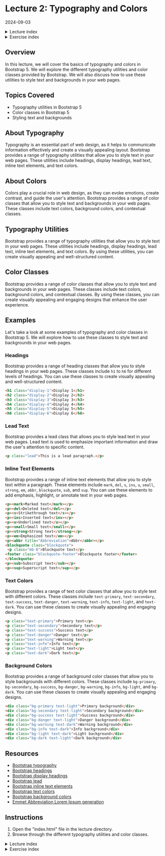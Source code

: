 # Lecture 2: Typography and Colors
2024-09-03

<!--html_preserve--><details>
  <summary>Lecture index</summary>

- [Lecture 1: Introduction and Setup of Bootstrap 5](/lectures/lecture_01/lecture_01.md)
- [Lecture 2: Typography and Colors](/lectures/lecture_02/lecture_02.md)
- [Lecture 3: Buttons](/lectures/lecture_03/lecture_03.md)
- [Lecture 4: Utility Classes](/lectures/lecture_04/lecture_04.md)
- [Lecture 5: Containers](/lectures/lecture_05/lecture_05.md)
- [Lecture 6: ](/lectures/lecture_06/lecture_06.md)
- [Lecture 7: ](/lectures/lecture_07/lecture_07.md)
- [Lecture 8: ](/lectures/lecture_08/lecture_08.md)
- [Lecture 9: ](/lectures/lecture_09/lecture_09.md)
- [Lecture 10: ](/lectures/lecture_10/lecture_10.md)
- [Lecture 11: ](/lectures/lecture_11/lecture_11.md)
- [Lecture 12: ](/lectures/lecture_12/lecture_12.md)
- [Lecture 13: ](/lectures/lecture_13/lecture_13.md)

</details><!--/html_preserve--><!--html_preserve--><details>
  <summary>Exercise index</summary>

  - [Exercise 1: Introduction to R](/exercises/exercise_01/exercise_01.md)
  - [Exercise 1 Solutions: Introduction to R](/exercises/exercise_01/exercise_01_solutions.md)
  - [Exercise 2: Objects, Data Types, and Variables in R](/exercises/exercise_02/exercise_02.md)
  - [Exercise 2 Solutions: Objects, Data Types, and Variables in R](/exercises/exercise_02/exercise_02_solutions.md)
  - [Exercise 3: Arithmetic Operations in R](/exercises/exercise_03/exercise_03.md)
  - [Exercise 3 Solutions: Arithmetic Operations in R](/exercises/exercise_03/exercise_03_solutions.md)
  - [Exercise 4: Comparison and Logical Operators in R](/exercises/exercise_04/exercise_04.md)
  - [Exercise 4 Solutions: Comparison and Logical Operators in R](/exercises/exercise_04/exercise_04_solutions.md)
  - [Exercise 5: Vectors in R](/exercises/exercise_05/exercise_05.md)
  - [Exercise 5 Solutions: Vectors in R](/exercises/exercise_05/exercise_05_solutions.md)
  - [Exercise 6: List in R](/exercises/exercise_06/exercise_06.md)
  - [Exercise 6 Solutions: List in R](/exercises/exercise_06/exercise_06_solutions.md)
  - [Exercise 7: Matrices in R](/exercises/exercise_07/exercise_07.md)
  - [Exercise 7 Solutions: Matrices in R](/exercises/exercise_07/exercise_07_solutions.md)
  - [Exercise 8: Data Frames in R](/exercises/exercise_08/exercise_08.md)
  - [Exercise 8 Solutions: Data Frames in R](/exercises/exercise_08/exercise_08_solutions.md)
  - [Exercise 9: Functions in R](/exercises/exercise_09/exercise_09.md)
  - [Exercise 9 Solutions: Functions in R](/exercises/exercise_09/exercise_09_solutions.md)
  - [Exercise 10: Indexing using Logical Vectors in R](/exercises/exercise_10/exercise_10.md)
  - [Exercise 10 Solutions: Indexing using Logical Vectors in R](/exercises/exercise_10/exercise_10_solutions.md)
  - [Exercise 11: Factors in R](/exercises/exercise_11/exercise_11.md)
  - [Exercise 11 Solutions: Factors in R](/exercises/exercise_11/exercise_11_solutions.md)
  - [Exercise 12: Control Structures in R](/exercises/exercise_12/exercise_12.md)
  - [Exercise 12 Solutions: Control Structures in R](/exercises/exercise_12/exercise_12_solutions.md)
  - [Exercise 13: A real-world example of using R for data analysis](/exercises/exercise_13/exercise_13.md)
  - [Exercise 13 Solutions: A real-world example of using R for data
  analysis](/exercises/exercise_13/exercise_13_solutions.md)

</details><!--/html_preserve-->


## Overview

In this lecture, we will cover the basics of typography and colors in
Bootstrap 5. We will explore the different typography utilities and color
classes provided by Bootstrap. We will also discuss how to use these
utilities to style text and backgrounds in your web pages.

## Topics Covered

- Typography utilities in Bootstrap 5
- Color classes in Bootstrap 5
- Styling text and backgrounds

## About Typography

Typography is an essential part of web design, as it helps to communicate
information effectively and create a visually appealing layout. Bootstrap
provides a range of typography utilities that allow you to style text in your
web pages. These utilities include headings, display headings, lead text,
inline text elements, and text colors.

## About Colors

Colors play a crucial role in web design, as they can evoke emotions, create
contrast, and guide the user's attention. Bootstrap provides a range of color
classes that allow you to style text and backgrounds in your web pages. These
classes include text colors, background colors, and contextual classes.

## Typography Utilities

Bootstrap provides a range of typography utilities that allow you to style text
in your web pages. These utilities include headings, display headings, lead
text, inline text elements, and text colors. By using these utilities, you can
create visually appealing and well-structured content.

## Color Classes

Bootstrap provides a range of color classes that allow you to style text and
backgrounds in your web pages. These classes include text colors, background
colors, and contextual classes. By using these classes, you can create
visually appealing and engaging designs that enhance the user experience.

## Examples

Let's take a look at some examples of typography and color classes in Bootstrap
5. We will explore how to use these classes to style text and backgrounds in
your web pages.

### Headings

Bootstrap provides a range of heading classes that allow you to style headings
in your web pages. These classes include `h1` to `h6` for different levels of
headings. You can use these classes to create visually appealing and
well-structured content.

```html
<h1 class="display-1">Display 1</h1>
<h2 class="display-2">Display 2</h2>
<h3 class="display-3">Display 3</h3>
<h4 class="display-4">Display 4</h4>
<h5 class="display-5">Display 5</h5>
<h6 class="display-6">Display 6</h6>
```

### Lead Text

Bootstrap provides a lead class that allows
you to style lead text in your web pages. Lead text is used to emphasize
important information and draw the user's attention to specific content.

```html
<p class="lead">This is a lead paragraph.</p>
```

### Inline Text Elements

Bootstrap provides a range of inline text elements that allow you to style text
within a paragraph. These elements include `mark`, `del`, `s`, `ins`, `u`,
`small`, `strong`, `em`, `abbr`, `blockquote`, `sub`, and `sup`. You can use
these elements to add emphasis, highlight, or annotate text in your web pages.

```html
<p><mark>Marked text</mark></p>
<p><del>Deleted text</del></p>
<p><s>Strikethrough text</s></p>
<p><ins>Inserted text</ins></p>
<p><u>Underlined text</u></p>
<p><small>Small text</small></p>
<p><strong>Strong text</strong></p>
<p><em>Emphasized text</em></p>
<p><abbr title="Abbreviation">Abbr</abbr></p>
<blockquote class="blockquote">
 <p class="mb-0">Blockquote text</p>
<footer class="blockquote-footer">Blockquote footer</footer>
</blockquote>
<p><sub>Subscript text</sub></p>
<p><sup>Superscript text</sup></p>
```

### Text Colors

Bootstrap provides a range of text color classes that allow you to style text
with different colors. These classes include `text-primary`, `text-secondary`,
`text-success`, `text-danger`, `text-warning`, `text-info`, `text-light`, and
`text-dark`. You can use these classes to create visually appealing and
engaging designs.

```html
<p class="text-primary">Primary text</p>
<p class="text-secondary">Secondary text</p>
<p class="text-success">Success text</p>
<p class="text-danger">Danger text</p>
<p class="text-warning">Warning text</p>
<p class="text-info">Info text</p>
<p class="text-light">Light text</p>
<p class="text-dark">Dark text</p>
```

### Background Colors

Bootstrap provides a range of background color classes that allow you to style
backgrounds with different colors. These classes include `bg-primary`,
`bg-secondary`, `bg-success`, `bg-danger`, `bg-warning`, `bg-info`, `bg-light`,
and `bg-dark`. You can use these classes to create visually appealing and
engaging designs.

```html
<div class="bg-primary text-light">Primary background</div>
<div class="bg-secondary text-light">Secondary background</div>
<div class="bg-success text-light">Success background</div>
<div class="bg-danger text-light">Danger background</div>
<div class="bg-warning text-dark">Warning background</div>
<div class="bg-info text-dark">Info background</div>
<div class="bg-light text-dark">Light background</div>
<div class="bg-dark text-light">Dark background</div>
```

## Resources

- [Bootstrap typography](https://getbootstrap.com/docs/5.0/content/typography/)
- [Bootstrap headings](https://getbootstrap.com/docs/5.0/content/typography/#headings)
- [Bootstrap display headings](https://getbootstrap.com/docs/5.0/content/typography/#display-headings)
- [Bootstrap lead](https://getbootstrap.com/docs/5.0/content/typography/#lead)
- [Bootstrap inline text elements](https://getbootstrap.com/docs/5.0/content/typography/#inline-text-elements)
- [Bootstrap text colors](https://getbootstrap.com/docs/5.0/utilities/colors/#colors)
- [Bootstrap background colors](https://getbootstrap.com/docs/5.0/utilities/colors/#background-color)
- [Emmet Abbreviation Lorem Ipsum generation](https://docs.emmet.io/abbreviations/lorem-ipsum/)

## Instructions

1. Open the "index.html" file in the lecture directory.
1. Browse through the different typography utilities and color classes.


<!--html_preserve--><details>
  <summary>Lecture index</summary>

- [Lecture 1: Introduction and Setup of Bootstrap 5](/lectures/lecture_01/lecture_01.md)
- [Lecture 2: Typography and Colors](/lectures/lecture_02/lecture_02.md)
- [Lecture 3: Buttons](/lectures/lecture_03/lecture_03.md)
- [Lecture 4: Utility Classes](/lectures/lecture_04/lecture_04.md)
- [Lecture 5: Containers](/lectures/lecture_05/lecture_05.md)
- [Lecture 6: ](/lectures/lecture_06/lecture_06.md)
- [Lecture 7: ](/lectures/lecture_07/lecture_07.md)
- [Lecture 8: ](/lectures/lecture_08/lecture_08.md)
- [Lecture 9: ](/lectures/lecture_09/lecture_09.md)
- [Lecture 10: ](/lectures/lecture_10/lecture_10.md)
- [Lecture 11: ](/lectures/lecture_11/lecture_11.md)
- [Lecture 12: ](/lectures/lecture_12/lecture_12.md)
- [Lecture 13: ](/lectures/lecture_13/lecture_13.md)

</details><!--/html_preserve--><!--html_preserve--><details>
  <summary>Exercise index</summary>

  - [Exercise 1: Introduction to R](/exercises/exercise_01/exercise_01.md)
  - [Exercise 1 Solutions: Introduction to R](/exercises/exercise_01/exercise_01_solutions.md)
  - [Exercise 2: Objects, Data Types, and Variables in R](/exercises/exercise_02/exercise_02.md)
  - [Exercise 2 Solutions: Objects, Data Types, and Variables in R](/exercises/exercise_02/exercise_02_solutions.md)
  - [Exercise 3: Arithmetic Operations in R](/exercises/exercise_03/exercise_03.md)
  - [Exercise 3 Solutions: Arithmetic Operations in R](/exercises/exercise_03/exercise_03_solutions.md)
  - [Exercise 4: Comparison and Logical Operators in R](/exercises/exercise_04/exercise_04.md)
  - [Exercise 4 Solutions: Comparison and Logical Operators in R](/exercises/exercise_04/exercise_04_solutions.md)
  - [Exercise 5: Vectors in R](/exercises/exercise_05/exercise_05.md)
  - [Exercise 5 Solutions: Vectors in R](/exercises/exercise_05/exercise_05_solutions.md)
  - [Exercise 6: List in R](/exercises/exercise_06/exercise_06.md)
  - [Exercise 6 Solutions: List in R](/exercises/exercise_06/exercise_06_solutions.md)
  - [Exercise 7: Matrices in R](/exercises/exercise_07/exercise_07.md)
  - [Exercise 7 Solutions: Matrices in R](/exercises/exercise_07/exercise_07_solutions.md)
  - [Exercise 8: Data Frames in R](/exercises/exercise_08/exercise_08.md)
  - [Exercise 8 Solutions: Data Frames in R](/exercises/exercise_08/exercise_08_solutions.md)
  - [Exercise 9: Functions in R](/exercises/exercise_09/exercise_09.md)
  - [Exercise 9 Solutions: Functions in R](/exercises/exercise_09/exercise_09_solutions.md)
  - [Exercise 10: Indexing using Logical Vectors in R](/exercises/exercise_10/exercise_10.md)
  - [Exercise 10 Solutions: Indexing using Logical Vectors in R](/exercises/exercise_10/exercise_10_solutions.md)
  - [Exercise 11: Factors in R](/exercises/exercise_11/exercise_11.md)
  - [Exercise 11 Solutions: Factors in R](/exercises/exercise_11/exercise_11_solutions.md)
  - [Exercise 12: Control Structures in R](/exercises/exercise_12/exercise_12.md)
  - [Exercise 12 Solutions: Control Structures in R](/exercises/exercise_12/exercise_12_solutions.md)
  - [Exercise 13: A real-world example of using R for data analysis](/exercises/exercise_13/exercise_13.md)
  - [Exercise 13 Solutions: A real-world example of using R for data
  analysis](/exercises/exercise_13/exercise_13_solutions.md)

</details><!--/html_preserve-->

